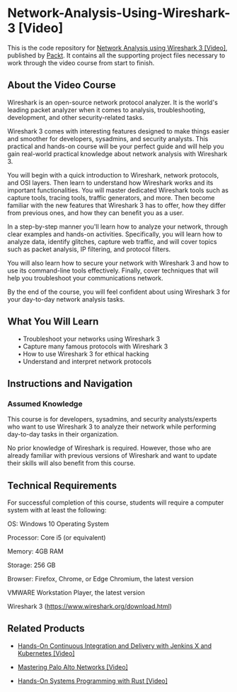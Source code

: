 


# Network-Analysis-Using-Wireshark-3 [Video]
This is the code repository for [Network Analysis using Wireshark 3 [Video]]( https://www.packtpub.com/cloud-networking/network-analysis-using-wireshark-3-video), published by [Packt](https://www.packtpub.com/?utm_source=github ). It contains all the supporting project files necessary to work through the video course from start to finish.

## About the Video Course
Wireshark is an open-source network protocol analyzer. It is the world's leading packet analyzer when it comes to analysis, troubleshooting, development, and other security-related tasks.

Wireshark 3 comes with interesting features designed to make things easier and smoother for developers, sysadmins, and security analysts. This practical and hands-on course will be your perfect guide and will help you gain real-world practical knowledge about network analysis with Wireshark 3.

You will begin with a quick introduction to Wireshark, network protocols, and OSI layers. Then learn to understand how Wireshark works and its important functionalities. You will master dedicated Wireshark tools such as capture tools, tracing tools, traffic generators, and more. Then become familiar with the new features that Wireshark 3 has to offer, how they differ from previous ones, and how they can benefit you as a user.

In a step-by-step manner you'll learn how to analyze your network, through clear examples and hands-on activities. Specifically, you will learn how to analyze data, identify glitches, capture web traffic, and will cover topics such as packet analysis, IP filtering, and protocol filters.

You will also learn how to secure your network with Wireshark 3 and how to use its command-line tools effectively. Finally, cover techniques that will help you troubleshoot your communications network.

By the end of the course, you will feel confident about using Wireshark 3 for your day-to-day network analysis tasks. <br/>

<H2>What You Will Learn</H2>
<DIV class>

<UL>
• Troubleshoot your networks using Wireshark 3<br/>
• Capture many famous protocols with Wireshark 3<br/>
• How to use Wireshark 3 for ethical hacking<br/>
• Understand and interpret network protocols<br/>
</LI></UL></DIV>

## Instructions and Navigation
### Assumed Knowledge
This course is for developers, sysadmins, and security analysts/experts who want to use Wireshark 3 to analyze their network while performing day-to-day tasks in their organization.

No prior knowledge of Wireshark is required. However, those who are already familiar with previous versions of Wireshark and want to update their skills will also benefit from this course.

## Technical Requirements <br/>

For successful completion of this course, students will require a computer system with at least the following:

OS: Windows 10 Operating System 

Processor: Core i5 (or equivalent)

Memory: 4GB RAM

Storage: 256 GB

Browser: Firefox, Chrome, or Edge Chromium,  the latest version

VMWARE Workstation Player, the latest version

Wireshark 3 (https://www.wireshark.org/download.html)


## Related Products
* [Hands-On Continuous Integration and Delivery with Jenkins X and Kubernetes [Video]](https://www.packtpub.com/cloud-networking/hands-on-continuous-integration-and-delivery-with-jenkins-x-and-kubernetes-video)

* [Mastering Palo Alto Networks [Video]](https://www.packtpub.com/networking-and-servers/mastering-palo-alto-networks-video)

* [Hands-On Systems Programming with Rust [Video]](https://www.packtpub.com/programming/hands-on-systems-programming-with-rust-video)
